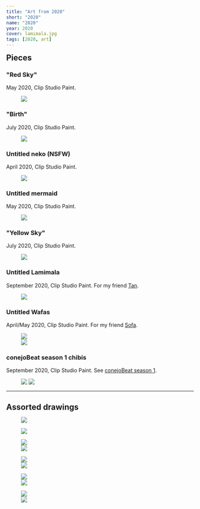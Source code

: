 ```yaml
---
title: "Art from 2020"
short: "2020"
name: "2020"
year: 2020
cover: lamimala.jpg
tags: [2020, art]
---
```


<h2 id="pieces" style="margin-bottom:0.5em;margin-top:0.5em">Pieces</h2>

### "Red Sky"

May 2020, Clip Studio Paint.

<figure>
  <img src="{{ site.baseurl }}/assets/art/2020/redsky.jpg">
</figure>

### "Birth"

July 2020, Clip Studio Paint.

<figure>
  <img src="{{ site.baseurl }}/assets/art/2020/birth.jpg">
</figure>

### Untitled neko (NSFW)

April 2020, Clip Studio Paint.

<figure>
  <img src="{{ site.baseurl }}/assets/art/2020/slimey.jpg">
</figure>

### Untitled mermaid

May 2020, Clip Studio Paint.

<figure>
  <img src="{{ site.baseurl }}/assets/art/2020/mermaid.jpg">
</figure>

### "Yellow Sky"

July 2020, Clip Studio Paint.

<figure>
  <img src="{{ site.baseurl }}/assets/art/2020/landscape.jpg">
</figure>

### Untitled Lamimala

September 2020, Clip Studio Paint. For my friend <a href="https://twitter.com/tanamalas">Tan</a>.

<figure>
  <img src="{{ site.baseurl }}/assets/art/2020/lamimala.jpg">
</figure>

### Untitled Wafas

April/May 2020, Clip Studio Paint. For my friend <a href="http://yogurt200.com">Sofa</a>.

<figure>
  <div class="img2f">
    <div style="flex:0.7307692308;">
      <img src="{{ site.baseurl }}/assets/art/2020/pearfairy.jpg">
    </div>
    <div style="flex:0.8;">
      <img src="{{ site.baseurl }}/assets/art/2020/wfairy.jpg">
    </div>
  </div>
</figure>

### conejoBeat season 1 chibis

September 2020, Clip Studio Paint. See <a href="{{ site.baseurl }}/work/conejobeat/#conejobeat-season-1">conejoBeat season 1</a>.

<figure>
  <div class="img2m">
    <img src="{{ site.baseurl }}/assets/art/2020/chibi-nezu.jpg">
    <img src="{{ site.baseurl }}/assets/art/2020/chibi-tana.jpg">
  </div>
</figure>

<!-- ### "portrait of xbox 360 catgirl avatar"

January 2020, Clip Studio Paint.

<figure>
  <img src="{{ site.baseurl }}/assets/art/2020/xboxneko.jpg">
</figure> -->

<!-- ### untitled neko ii

October 2020, Clip Studio Paint.

<figure>
  <img src="{{ site.baseurl }}/assets/art/2020/yellowneko.jpg">
</figure> -->

* * *

<h2 id="assorted-drawings" style="margin-bottom:0.5em">Assorted drawings</h2>

<figure>
  <img src="{{ site.baseurl }}/assets/art/2020/drawings/highway.jpg">
</figure>

<figure>
  <img src="{{ site.baseurl }}/assets/art/2020/drawings/city.jpg">
</figure>

<figure>
  <div class="img2f">
    <div style="flex:0.9076592699;">
      <img src="{{ site.baseurl }}/assets/art/2020/drawings/punkyumi.jpg">
    </div>
    <div style="flex:1.0604265403;">
      <img src="{{ site.baseurl }}/assets/art/2020/drawings/yangbar.jpg">
    </div>
  </div>
</figure>

<figure>
  <div class="img2f">
    <div style="flex:0.4641569884;">
      <img src="{{ site.baseurl }}/assets/art/2020/drawings/farmertan.jpg">
    </div>
    <div style="flex:0.6481481481;">
      <img src="{{ site.baseurl }}/assets/art/2020/drawings/nezu-stencil.jpg">
    </div>
  </div>
</figure>



<figure>
  <div class="img2f">
    <div style="flex:0.9125706829;">
      <img src="{{ site.baseurl }}/assets/art/2020/drawings/nudebetty.jpg">
    </div>
    <div style="flex:0.4853733641;">
      <img src="{{ site.baseurl }}/assets/art/2020/drawings/betty-coffee.jpg">
    </div>
  </div>
</figure>

<figure>
  <div class="img2f">
    <div style="flex:1.7202441506;">
      <img src="{{ site.baseurl }}/assets/art/2020/drawings/murder.jpg">
    </div>
    <div style="flex:1.0731244065;">
      <img src="{{ site.baseurl }}/assets/art/2020/drawings/wafa-wtf.jpg">
    </div>
  </div>
</figure>